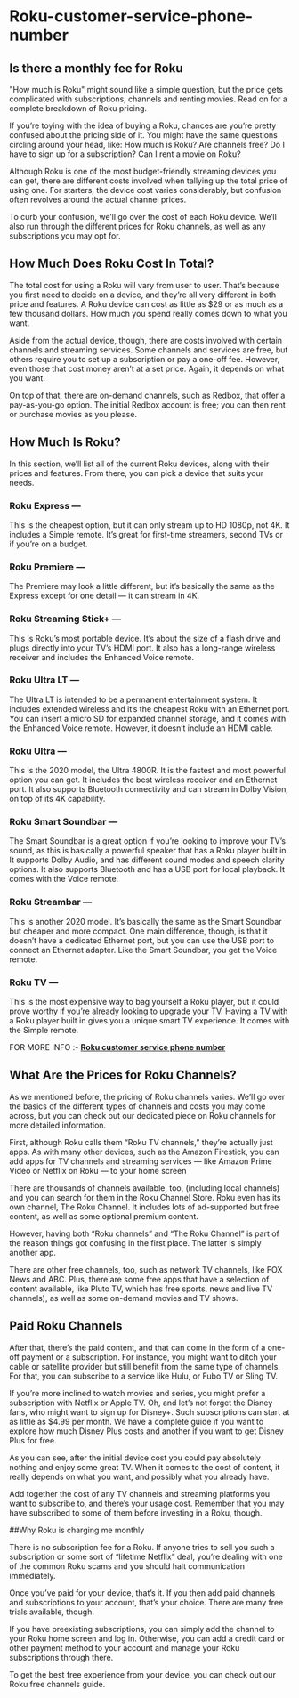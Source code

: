 # Roku-customer-service-phone-number

## Is there a monthly fee for Roku

"How much is Roku" might sound like a simple question, but the price gets complicated with subscriptions, channels and renting movies. Read on for a complete breakdown of Roku pricing.

If you’re toying with the idea of buying a Roku, chances are you’re pretty confused about the pricing side of it. You might have the same questions circling around your head, like: How much is Roku? Are channels free? Do I have to sign up for a subscription? Can I rent a movie on Roku?

Although Roku is one of the most budget-friendly streaming devices you can get, there are different costs involved when tallying up the total price of using one. For starters, the device cost varies considerably, but confusion often revolves around the actual channel prices.

To curb your confusion, we’ll go over the cost of each Roku device. We’ll also run through the different prices for Roku channels, as well as any subscriptions you may opt for.

## How Much Does Roku Cost In Total?

The total cost for using a Roku will vary from user to user. That’s because you first need to decide on a device, and they’re all very different in both price and features. A Roku device can cost as little as $29 or as much as a few thousand dollars. How much you spend really comes down to what you want.

Aside from the actual device, though, there are costs involved with certain channels and streaming services. Some channels and services are free, but others require you to set up a subscription or pay a one-off fee. However, even those that cost money aren’t at a set price. Again, it depends on what you want.

On top of that, there are on-demand channels, such as Redbox, that offer a pay-as-you-go option. The initial Redbox account is free; you can then rent or purchase movies as you please.

## How Much Is Roku?
In this section, we’ll list all of the current Roku devices, along with their prices and features. From there, you can pick a device that suits your needs.

### Roku Express —
This is the cheapest option, but it can only stream up to HD 1080p, not 4K. It includes a Simple remote. It’s great for first-time streamers, second TVs or if you’re on a budget. 

### Roku Premiere — 
The Premiere may look a little different, but it’s basically the same as the Express except for one detail — it can stream in 4K.

### Roku Streaming Stick+ — 
This is Roku’s most portable device. It’s about the size of a flash drive and plugs directly into your TV’s HDMI port. It also has a long-range wireless receiver and includes the Enhanced Voice remote.

### Roku Ultra LT — 
The Ultra LT is intended to be a permanent entertainment system. It includes extended wireless and it’s the cheapest Roku with an Ethernet port. You can insert a micro SD for expanded channel storage, and it comes with the Enhanced Voice remote. However, it doesn’t include an HDMI cable.

### Roku Ultra —
This is the 2020 model, the Ultra 4800R. It is the fastest and most powerful option you can get. It includes the best wireless receiver and an Ethernet port. It also supports Bluetooth connectivity and can stream in Dolby Vision, on top of its 4K capability.

### Roku Smart Soundbar — 
The Smart Soundbar is a great option if you’re looking to improve your TV’s sound, as this is basically a powerful speaker that has a Roku player built in. It supports Dolby Audio, and has different sound modes and speech clarity options. It also supports Bluetooth and has a USB port for local playback. It comes with the Voice remote.

### Roku Streambar — 
This is another 2020 model. It’s basically the same as the Smart Soundbar but cheaper and more compact. One main difference, though, is that it doesn’t have a dedicated Ethernet port, but you can use the USB port to connect an Ethernet adapter. Like the Smart Soundbar, you get the Voice remote.

### Roku TV — 
This is the most expensive way to bag yourself a Roku player, but it could prove worthy if you’re already looking to upgrade your TV. Having a TV with a Roku player built in gives you a unique smart TV experience. It comes with the Simple remote.

FOR MORE INFO :- <b><a href="https://iguruservices.com/support">Roku customer service phone number</a></b>

## What Are the Prices for Roku Channels?
As we mentioned before, the pricing of Roku channels varies. We’ll go over the basics of the different types of channels and costs you may come across, but you can check out our dedicated piece on Roku channels for more detailed information.

First, although Roku calls them “Roku TV channels,” they’re actually just apps. As with many other devices, such as the Amazon Firestick, you can add apps for TV channels and streaming services — like Amazon Prime Video or Netflix on Roku — to your home screen

There are thousands of channels available, too, (including local channels) and you can search for them in the Roku Channel Store. Roku even has its own channel, The Roku Channel. It includes lots of ad-supported but free content, as well as some optional premium content. 

However, having both “Roku channels” and “The Roku Channel” is part of the reason things got confusing in the first place. The latter is simply another app.

There are other free channels, too, such as network TV channels, like FOX News and ABC. Plus, there are some free apps that have a selection of content available, like Pluto TV, which has free sports, news and live TV channels), as well as some on-demand movies and TV shows.

## Paid Roku Channels	
After that, there’s the paid content, and that can come in the form of a one-off payment or a subscription. For instance, you might want to ditch your cable or satellite provider but still benefit from the same type of channels. For that, you can subscribe to a service like Hulu,  or  Fubo TV or Sling TV.

If you’re more inclined to watch movies and series, you might prefer a subscription with Netflix or Apple TV. Oh, and let’s not forget the Disney fans, who might want to sign up for Disney+. Such subscriptions can start at as little as $4.99 per month. We have a complete guide if you want to explore how much Disney Plus costs and another if you want to get Disney Plus for free.

As you can see, after the initial device cost you could pay absolutely nothing and enjoy some great TV. When it comes to the cost of content, it really depends on what you want, and possibly what you already have. 

Add together the cost of any TV channels and streaming platforms you want to subscribe to, and there’s your usage cost. Remember that you may have subscribed to some of them before investing in a Roku, though.

##Why Roku is charging me monthly

There is no subscription fee for a Roku. If anyone tries to sell you such a subscription or some sort of “lifetime Netflix” deal, you’re dealing with one of the common Roku scams and you should halt communication immediately.

Once you’ve paid for your device, that’s it. If you then add paid channels and subscriptions to your account, that’s your choice. There are many free trials available, though.

If you have preexisting subscriptions, you can simply add the channel to your Roku home screen and log in. Otherwise, you can add a credit card or other payment method to your account and manage your Roku subscriptions through there.

To get the best free experience from your device, you can check out our Roku free channels guide.

